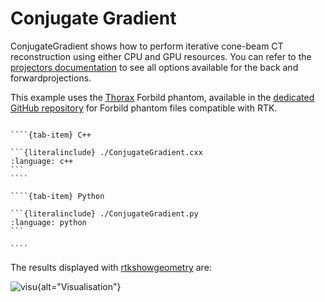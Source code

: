 #   Conjugate Gradient

ConjugateGradient shows how to perform iterative cone-beam CT reconstruction using either CPU and GPU resources.
You can refer to the [projectors documentation](../../documentation/docs/Projectors.md) to see all options available for the back and forwardprojections.

This example uses the [Thorax](https://raw.githubusercontent.com/RTKConsortium/Forbild/refs/heads/main/Thorax) Forbild phantom, available in the [dedicated GitHub repository](https://github.com/RTKConsortium/Forbild) for Forbild phantom files compatible with RTK.

`````{tab-set}

````{tab-item} C++

```{literalinclude} ./ConjugateGradient.cxx
:language: c++
```
````

````{tab-item} Python

```{literalinclude} ./ConjugateGradient.py
:language: python
```

````
`````

The results displayed with [rtkshowgeometry](../../applications/rtkshowgeometry/README.md) are:

![visu](../../documentation/docs/ExternalData/Thorax-visualisation.png){alt="Visualisation"}
